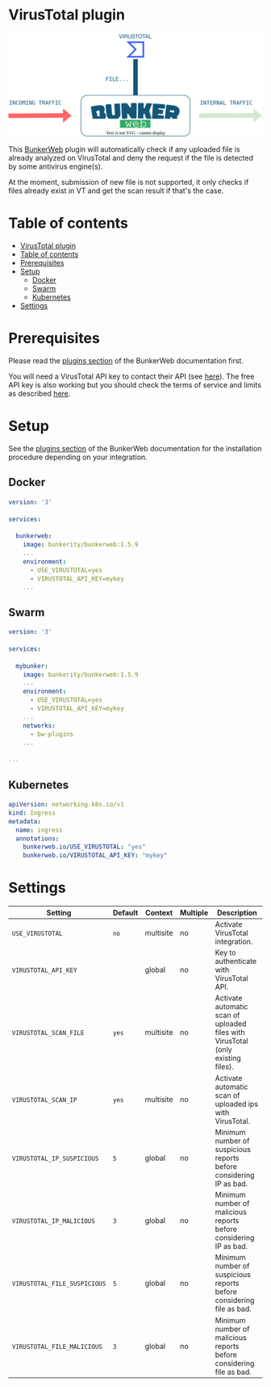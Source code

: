 # VirusTotal plugin

<p align="center">
	<img alt="BunkerWeb VirusTotal diagram" src="https://github.com/bunkerity/bunkerweb-plugins/raw/main/virustotal/docs/diagram.svg" />
</p>

This [BunkerWeb](https://www.bunkerweb.io/?utm_campaign=self&utm_source=github) plugin will automatically check if any uploaded file is already analyzed on VirusTotal and deny the request if the file is detected by some antivirus engine(s).

At the moment, submission of new file is not supported, it only checks if files already exist in VT and get the scan result if that's the case.

# Table of contents

- [VirusTotal plugin](#virustotal-plugin)
- [Table of contents](#table-of-contents)
- [Prerequisites](#prerequisites)
- [Setup](#setup)
  - [Docker](#docker)
  - [Swarm](#swarm)
  - [Kubernetes](#kubernetes)
- [Settings](#settings)

# Prerequisites

Please read the [plugins section](https://docs.bunkerweb.io/latest/plugins/?utm_campaign=self&utm_source=github) of the BunkerWeb documentation first.

You will need a VirusTotal API key to contact their API (see [here](https://support.virustotal.com/hc/en-us/articles/115002088769-Please-give-me-an-API-key)). The free API key is also working but you should check the terms of service and limits as described [here](https://support.virustotal.com/hc/en-us/articles/115002119845-What-is-the-difference-between-the-public-API-and-the-private-API-).

# Setup

See the [plugins section](https://docs.bunkerweb.io/latest/plugins/?utm_campaign=self&utm_source=github) of the BunkerWeb documentation for the installation procedure depending on your integration.

## Docker

```yaml
version: '3'

services:

  bunkerweb:
    image: bunkerity/bunkerweb:1.5.9
    ...
    environment:
      - USE_VIRUSTOTAL=yes
      - VIRUSTOTAL_API_KEY=mykey
    ...
```

## Swarm

```yaml
version: '3'

services:

  mybunker:
    image: bunkerity/bunkerweb:1.5.9
    ...
    environment:
      - USE_VIRUSTOTAL=yes
      - VIRUSTOTAL_API_KEY=mykey
    ...
    networks:
      - bw-plugins
    ...

...
```

## Kubernetes

```yaml
apiVersion: networking.k8s.io/v1
kind: Ingress
metadata:
  name: ingress
  annotations:
    bunkerweb.io/USE_VIRUSTOTAL: "yes"
    bunkerweb.io/VIRUSTOTAL_API_KEY: "mykey"
```

# Settings

| Setting                      | Default | Context   | Multiple | Description                                                                      |
| ---------------------------- | ------- | --------- | -------- | -------------------------------------------------------------------------------- |
| `USE_VIRUSTOTAL`             | `no`    | multisite | no       | Activate VirusTotal integration.                                                 |
| `VIRUSTOTAL_API_KEY`         |         | global    | no       | Key to authenticate with VirusTotal API.                                         |
| `VIRUSTOTAL_SCAN_FILE`       | `yes`   | multisite | no       | Activate automatic scan of uploaded files with VirusTotal (only existing files). |
| `VIRUSTOTAL_SCAN_IP`         | `yes`   | multisite | no       | Activate automatic scan of uploaded ips with VirusTotal.                         |
| `VIRUSTOTAL_IP_SUSPICIOUS`   | `5`     | global    | no       | Minimum number of suspicious reports before considering IP as bad.               |
| `VIRUSTOTAL_IP_MALICIOUS`    | `3`     | global    | no       | Minimum number of malicious reports before considering IP as bad.                |
| `VIRUSTOTAL_FILE_SUSPICIOUS` | `5`     | global    | no       | Minimum number of suspicious reports before considering file as bad.             |
| `VIRUSTOTAL_FILE_MALICIOUS`  | `3`     | global    | no       | Minimum number of malicious reports before considering file as bad.              |
